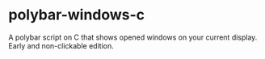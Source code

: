 # polybar-windows-c
A polybar script on C that shows opened windows on your current display. Early and non-clickable edition.
